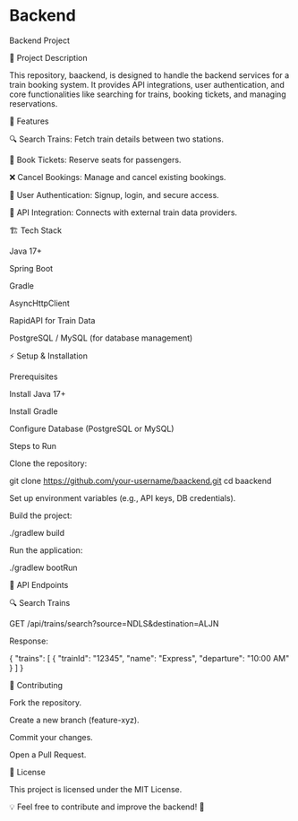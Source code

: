 # Backend
Backend Project

📌 Project Description

This repository, baackend, is designed to handle the backend services for a train booking system. It provides API integrations, user authentication, and core functionalities like searching for trains, booking tickets, and managing reservations.

🚀 Features

🔍 Search Trains: Fetch train details between two stations.

🎫 Book Tickets: Reserve seats for passengers.

❌ Cancel Bookings: Manage and cancel existing bookings.

🔐 User Authentication: Signup, login, and secure access.

📡 API Integration: Connects with external train data providers.

🏗️ Tech Stack

Java 17+

Spring Boot

Gradle

AsyncHttpClient

RapidAPI for Train Data

PostgreSQL / MySQL (for database management)

⚡ Setup & Installation

Prerequisites

Install Java 17+

Install Gradle

Configure Database (PostgreSQL or MySQL)

Steps to Run

Clone the repository:

git clone https://github.com/your-username/baackend.git
cd baackend

Set up environment variables (e.g., API keys, DB credentials).

Build the project:

./gradlew build

Run the application:

./gradlew bootRun

📡 API Endpoints

🔍 Search Trains

GET /api/trains/search?source=NDLS&destination=ALJN

Response:

{
  "trains": [
    { "trainId": "12345", "name": "Express", "departure": "10:00 AM" }
  ]
}

🤝 Contributing

Fork the repository.

Create a new branch (feature-xyz).

Commit your changes.

Open a Pull Request.

📜 License

This project is licensed under the MIT License.

💡 Feel free to contribute and improve the backend! 🚀
